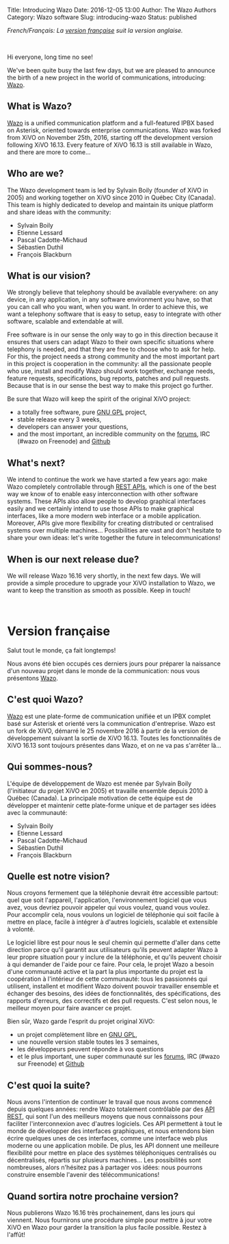 Title: Introducing Wazo
Date: 2016-12-05 13:00
Author: The Wazo Authors
Category: Wazo software
Slug: introducing-wazo
Status: published


*French/Français: La [version française](#french) suit la version anglaise.*

&nbsp;

Hi everyone, long time no see!

We've been quite busy the last few days, but we are pleased to announce the birth of a new project in the world of communications, introducing: [Wazo](http://www.wazo.community).


What is Wazo?
-------------

[Wazo](http://www.wazo.community) is a unified communication platform and a full-featured IPBX based on Asterisk, oriented towards enterprise communications. Wazo was forked from XiVO on November 25th, 2016, starting off the development version following XiVO 16.13. Every feature of XiVO 16.13 is still available in Wazo, and there are more to come...


Who are we?
-----------

The Wazo development team is led by Sylvain Boily (founder of XiVO in 2005) and working together on XiVO since 2010 in Québec City (Canada). This team is highly dedicated to develop and maintain its unique platform and share ideas with the community:

* Sylvain Boily
* Etienne Lessard
* Pascal Cadotte-Michaud
* Sébastien Duthil
* François Blackburn


What is our vision?
-------------------

We strongly believe that telephony should be available everywhere: on any device, in any application, in any software environment you have, so that you can call who you want, when you want. In order to achieve this, we want a telephony software that is easy to setup, easy to integrate with other software, scalable and extendable at will.

Free software is in our sense the only way to go in this direction because it ensures that users can adapt Wazo to their own specific situations where telephony is needed, and that they are free to choose who to ask for help. For this, the project needs a strong community and the most important part in this project is cooperation in the community: all the passionate people who use, install and modify Wazo should work together, exchange needs, feature requests, specifications, bug reports, patches and pull requests. Because that is in our sense the best way to make this project go further.

Be sure that Wazo will keep the spirit of the original XiVO project:

* a totally free software, pure [GNU GPL](https://www.gnu.org/licenses/gpl-3.0.en.html) project,
* stable release every 3 weeks,
* developers can answer your questions,
* and the most important, an incredible community on the [forums](http://projects.wazo.community/projects/xivo/boards), IRC (#wazo on Freenode) and [Github](https://github.com/wazo-pbx)


What's next?
------------

We intend to continue the work we have started a few years ago: make Wazo completely controllable through [REST APIs](http://api.wazo.community), which is one of the best way we know of to enable easy interconnection with other software systems. These APIs also allow people to develop graphical interfaces easily and we certainly intend to use those APIs to make graphical interfaces, like a more modern web interface or a mobile application. Moreover, APIs give more flexibility for creating distributed or centralised systems over multiple machines... Possibilities are vast and don't hesitate to share your own ideas: let's write together the future in telecommunications!


When is our next release due?
-----------------------------

We will release Wazo 16.16 very shortly, in the next few days. We will provide a simple procedure to upgrade your XiVO installation to Wazo, we want to keep the transition as smooth as possible. Keep in touch!

&nbsp;

<a name="french"></a>Version française
======================================

Salut tout le monde, ça fait longtemps!

Nous avons été bien occupés ces derniers jours pour préparer la naissance d'un nouveau projet dans le monde de la communication: nous vous présentons [Wazo](http://www.wazo.community).

C'est quoi Wazo?
----------------

[Wazo](http://www.wazo.community) est une plate-forme de communication unifiée et un IPBX complet basé sur Asterisk et orienté vers la communication d'entreprise. Wazo est un fork de XiVO, démarré le 25 novembre 2016 à partir de la version de développement suivant la sortie de XiVO 16.13. Toutes les fonctionnalités de XiVO 16.13 sont toujours présentes dans Wazo, et on ne va pas s'arrêter là...


Qui sommes-nous?
----------------

L'équipe de développement de Wazo est menée par Sylvain Boily (l'initiateur du projet XiVO en 2005) et travaille ensemble depuis 2010 à Québec (Canada). La principale motivation de cette équipe est de développer et maintenir cette plate-forme unique et de partager ses idées avec la communauté:

* Sylvain Boily
* Etienne Lessard
* Pascal Cadotte-Michaud
* Sébastien Duthil
* François Blackburn


Quelle est notre vision?
------------------------

Nous croyons fermement que la téléphonie devrait être accessible partout: quel que soit l'appareil, l'application, l'environnement logiciel que vous avez, vous devriez pouvoir appeler qui vous voulez, quand vous voulez. Pour accomplir cela, nous voulons un logiciel de téléphonie qui soit facile à mettre en place, facile à intégrer à d'autres logiciels, scalable et extensible à volonté.

Le logiciel libre est pour nous le seul chemin qui permette d'aller dans cette direction parce qu'il garantit aux utilisateurs qu'ils peuvent adapter Wazo à leur propre situation pour y inclure de la téléphonie, et qu'ils peuvent choisir à qui demander de l'aide pour ce faire. Pour cela, le projet Wazo a besoin d'une communauté active et la part la plus importante du projet est la coopération à l'intérieur de cette communauté: tous les passionnés qui utilisent, installent et modifient Wazo doivent pouvoir travailler ensemble et échanger des besoins, des idées de fonctionnalités, des spécifications, des rapports d'erreurs, des correctifs et des pull requests. C'est selon nous, le meilleur moyen pour faire avancer ce projet.

Bien sûr, Wazo garde l'esprit du projet original XiVO:

* un projet complètement libre en [GNU GPL](https://www.gnu.org/licenses/gpl-3.0.fr.html),
* une nouvelle version stable toutes les 3 semaines,
* les développeurs peuvent répondre à vos questions
* et le plus important, une super communauté sur les [forums](http://projects.wazo.community/projects/xivo/boards), IRC (#wazo sur Freenode) et [Github](https://github.com/wazo-pbx)


C'est quoi la suite?
--------------------

Nous avons l'intention de continuer le travail que nous avons commencé depuis quelques années: rendre Wazo totalement contrôlable par des [API REST](http://api.wazo.community), qui sont l'un des meilleurs moyens que nous connaissons pour faciliter l'interconnexion avec d'autres logiciels. Ces API permettent à tout le monde de développer des interfaces graphiques, et nous entendons bien écrire quelques unes de ces interfaces, comme une interface web plus moderne ou une application mobile. De plus, les API donnent une meilleure flexibilité pour mettre en place des systèmes téléphoniques centralisés ou décentralisés, répartis sur plusieurs machines... Les possibilités sont nombreuses, alors n'hésitez pas à partager vos idées: nous pourrons construire ensemble l'avenir des télécommunications!


Quand sortira notre prochaine version?
--------------------------------------

Nous publierons Wazo 16.16 très prochainement, dans les jours qui viennent. Nous fournirons une procédure simple pour mettre à jour votre XiVO en Wazo pour garder la transition la plus facile possible. Restez à l'affût!
